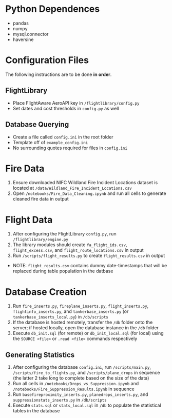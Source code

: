 # Python Dependences
* pandas
* numpy
* mysql.connector
* haversine

# Configuration Files
The following instructions are to be done **in order**.
## FlightLibrary
* Place FlightAware AeroAPI key in `/flightlibrary/config.py`
* Set dates and cost thresholds in `config.py` as well
## Database Querying
* Create a file called `config.ini` in the root folder
* Template off of `example_config.ini`
* No surrounding quotes required for files in `config.ini`

# Fire Data
1. Ensure downloaded NIFC Wildland Fire Incident Locations dataset is located at `/data/Wildland_Fire_Incident_Locations.csv`
1. Open `/notebooks/Fire_Data_Cleaning.ipynb` and run all cells to generate cleaned fire data in output

# Flight Data
1. After configuring the FlightLibrary `config.py`, run `/flightlibrary/engine.py`
1. The library modules should create `fa_flight_ids.csv`, `flight_excess.csv`, and `flight_route_locations.csv` in output
1. Run `/scripts/flight_results.py` to create `flight_results.csv` in output
* NOTE: `flight_results.csv` contains dummy date-timestamps that will be replaced during table population in the datbase

# Database Creation
1. Run `fire_inserts.py`, `fireplane_inserts.py`, `flight_inserts.py`, `flightinfo_inserts.py`, and `tankerbase_inserts.py` (or `tankerbase_inserts_local.py`) in `/db/scripts`
1. If the database is hosted remotely, transfer the `/db` folder onto the server; if hosted locally, open the database instance in the `/db` folder
1. Execute `db_init.sql` (for remote) or `db_init_local.sql` (for local) using the `SOURCE <file>` or `.read <file>` commands respectively
## Generating Statistics
1. After configuring the database `config.ini`, run `/scripts/main.py`, `/scripts/fire_to_flights.py`, and `/scripts/plane_drops` in sequence (the latter 2 take long to complete based on the size of the data)
1. Run all cells in `/notebooks/Drops_vs_Suppression.ipynb` and `/notebooks/Fire_Suppression_Results.ipynb` in sequence
1. Run `basefireproximity_inserts.py`, `planedrops_inserts.py`, and `suppressionstats_inserts.py` in `/db/scripts`
1. Execute `stats.sql` or `stats_local.sql` in `/db` to populate the statistical tables in the database
